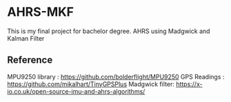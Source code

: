 # AHRS-MKF
This is my final project for bachelor degree. AHRS using Madgwick and Kalman Filter

## Reference
MPU9250 library : https://github.com/bolderflight/MPU9250
GPS Readings : https://github.com/mikalhart/TinyGPSPlus
Madgwick filter: https://x-io.co.uk/open-source-imu-and-ahrs-algorithms/